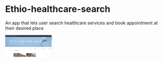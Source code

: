 # Ethio-healthcare-search
An app that lets user search healthcare services and book appointment at their desired place


<p float="left">
  <img src="/screenshots/tena2.png" width="150" />

</p>
